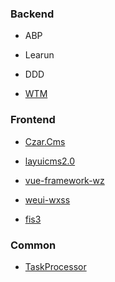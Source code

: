 ### Backend

* ABP

* Learun

* DDD

* [WTM](https://wtmdoc.walkingtec.cn/)


### Frontend

* [Czar.Cms](https://github.com/yilezhu/Czar.Cms.git)

* [layuicms2.0](https://gitee.com/layuicms/layuicms2.0.git)

* [vue-framework-wz](https://github.com/herozhou/vue-framework-wz.git)

* [weui-wxss](https://github.com/Tencent/weui-wxss.git)

* [fis3](https://github.com/fex-team/fis3.git)

### Common

* [TaskProcessor](https://github.com/spookshadow/scaffold.common.taskProcessor)
